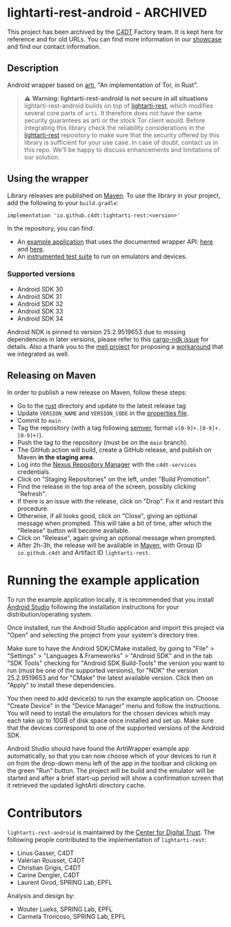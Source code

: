 # lightarti-rest-android - ARCHIVED

This project has been archived by the [C4DT](https://c4dt.epfl.ch) Factory team.
It is kept here for reference and for old URLs.
You can find more information in our [showcase](https://factory.c4dt.org/showcase/lightarti/presentation)
and find our contact information.

## Description

Android wrapper based on [arti](https://gitlab.torproject.org/tpo/core/arti), "An
implementation of Tor, in Rust".

> :warning: **Warning: lightarti-rest-android is not secure in all situations**
> lightarti-rest-android builds on top of [lightarti-rest](https://github.com/c4dt/lightarti-rest),
> which modifies several core parts of `arti`. It therefore does not have the
> same security guarantees as arti or the stock Tor client would. Before
> integrating this library check the reliability considerations in the
> [lightarti-rest](https://github.com/c4dt/lightarti-rest) repository to make sure that
> the security offered by this library is sufficient for your use case. In case
> of doubt, contact us in this repo. We'll be happy to discuss enhancements and
> limitations of our solution.

## Using the wrapper

Library releases are published on
[Maven](https://search.maven.org/search?q=lightarti-rest).
To use the library in your project, add the following to your `build.gradle`:

```
implementation 'io.github.c4dt:lightarti-rest:<version>'
```

In the repository, you can find:

- An [example
  application](https://github.com/c4dt/lightarti-rest-android/blob/main/artiwrapper/app/src/main/java/org/c4dt/myapplication/MainActivity.java)
  that uses the documented wrapper API:
  [here](https://github.com/c4dt/lightarti-rest-android/blob/main/artiwrapper/src/main/java/org/c4dt/artiwrapper/TorLibApi.java)
  and [here](https://github.com/c4dt/lightarti-rest-android/blob/main/artiwrapper/src/main/java/org/c4dt/artiwrapper/Client.java).
- An [instrumented test
  suite](https://github.com/c4dt/lightarti-rest-android/blob/main/artiwrapper/src/androidTest/java/org/c4dt/artiwrapper/JniTest.java)
  to run on emulators and devices.

### Supported versions

* Android SDK 30
* Android SDK 31
* Android SDK 32
* Android SDK 33
* Android SDK 34

Android NDK is pinned to version 25.2.9519653 due to missing dependencies in later
versions, please refer to this [cargo-ndk issue](https://github.com/bbqsrc/cargo-ndk/issues/94)
for details. Also a thank you to the [meli project](https://github.com/p2panda/meli) for proposing
a [workaround](https://github.com/p2panda/meli/pull/21) that we integrated as well.

## Releasing on Maven

In order to publish a new release on Maven, follow these steps:

- Go to the [rust](./rust) directory and update to the latest release tag
- Update `VERSION_NAME` and `VERSION_CODE` in the [properties
  file](https://github.com/c4dt/lightarti-rest-android/blob/main/artiwrapper/gradle.properties).
- Commit to `main`  
- Tag the repository (with a tag following [semver](https://semver.org/),
  format `v[0-9]+.[0-9]+.[0-9]+)`).
- Push the tag to the repository (must be on the `main` branch).
- The GitHub action will build, create a GitHub release, and publish on Maven
  **in the staging area**.
- Log into the [Nexus Repository Manager](https://s01.oss.sonatype.org/) with
  the `c4dt-services` credentials.
- Click on "Staging Repositories" on the left, under "Build Promotion".
- Find the release in the top area of the screen, possibly clicking "Refresh".
- If there is an issue with the release, click on "Drop". Fix it and restart
  this procedure.
- Otherwise, if all looks good, click on "Close", giving an optional message
  when prompted. This will take a bit of time, after which the "Release" button
  will become available.
- Click on "Release", again giving an optional message when prompted.
- After 2h-3h, the release will be available in
  [Maven](https://search.maven.org/search?q=lightarti-rest), with Group ID
  `io.github.c4dt` and Artifact ID `lightarti-rest`.

# Running the example application

To run the example application locally, it is recommended that you install [Android Studio](https://developer.android.com/studio)
following the installation instructions for your distribution/operating system.

Once installed, run the Android Studio application and import this project via "Open" and selecting the project from
your system's directory tree.

Make sure to have the Android SDK/CMake installed, by going to "File" > "Settings" > "Languages & Frameworks" > "Android SDK"
and in the tab "SDK Tools" checking for "Android SDK Build-Tools" the version you want to run (must be one of the supported
versions), for "NDK" the version 25.2.9519653 and for "CMake" the latest available version. Click then on "Apply" to install
these dependencies.

You then need to add device(s) to run the example application on. Choose "Create Device" in the "Device Manager" menu and
follow the instructions. You will need to install the emulators for the chosen devices which may each take up to
10GB of disk space once installed and set up. Make sure that the devices correspond to one of the supported versions of
the Android SDK.

Android Studio should have found the ArtiWrapper example app automatically, so that you can now choose which of your devices
to run it on from the drop-down menu left of the app in the toolbar and clicking on the green "Run" button. The project
will be build and the emulator will be started and after a brief start-up period will show a confirmation screen that
it retrieved the updated lightArti directory cache.

# Contributors

`lightarti-rest-android` is maintained by the [Center for Digital Trust](https://c4dt.org/). The following people contributed to the implementation of `lightarti-rest`:

- Linus Gasser, C4DT
- Valérian Rousset, C4DT
- Christian Grigis, C4DT
- Carine Dengler, C4DT
- Laurent Girod, SPRING Lab, EPFL

Analysis and design by:

- Wouter Lueks, SPRING Lab, EPFL
- Carmela Troncoso, SPRING Lab, EPFL
